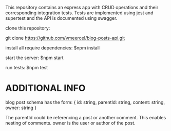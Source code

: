 This repository contains an express app with CRUD operations and their corresponding integration tests.
Tests are implemented using jest and supertest and the API is documented using swagger.

clone this repository:

git clone https://github.com/vmeercel/blog-posts-api.git

install all require dependencies:
$npm install 


start the server:
$npm start


run tests:
$npm test

# ADDITIONAL INFO #

blog post schema has the form:
{
id: string,
parentId: string,
content: string,
owner: string
}

The parentId could be referencing a post or another comment. This enables nesting of comments. owner is the user or author of the post.

